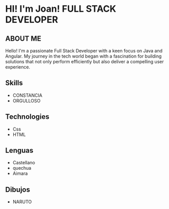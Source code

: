 # HI! I'm Joan! FULL STACK DEVELOPER

## ABOUT ME
Hello! I'm a passionate Full Stack Developer with a keen focus on Java and Angular. My journey in the tech world began with a fascination for building solutions that not only perform efficiently but also deliver a compelling user experience.


## Skills
- CONSTANCIA
- ORGULLOSO

## Technologies
- Css
- HTML

## Lenguas
- Castellano
- quechua
- Aimara


## Dibujos
- NARUTO